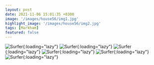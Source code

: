 ```yaml
---
layout: post
date: 2021-11-06 15:01:35 +0300
image: '/images/house56/img1.jpg'
highlight_image: '/images/house56/img2.jpg'
tags: [Markham]
featured: false
---
```


![Surfer]({{site.baseurl}}/images/house56/img3.jpg){:loading="lazy"}
![Surfer]({{site.baseurl}}/images/house56/img4.jpg){:loading="lazy"}
![Surfer]({{site.baseurl}}/images/house56/img5.jpg){:loading="lazy"}
![Surfer]({{site.baseurl}}/images/house56/img6.jpg){:loading="lazy"}
![Surfer]({{site.baseurl}}/images/house56/img7.jpg){:loading="lazy"}
![Surfer]({{site.baseurl}}/images/house56/img8.jpg){:loading="lazy"} 